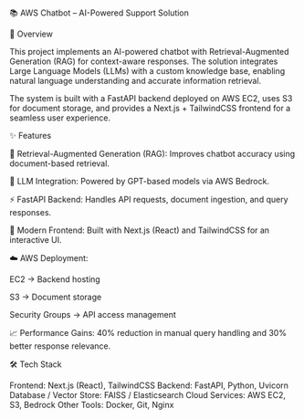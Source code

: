 📚 AWS Chatbot – AI-Powered Support Solution

🚀 Overview

This project implements an AI-powered chatbot with Retrieval-Augmented Generation (RAG) for context-aware responses. The solution integrates Large Language Models (LLMs) with a custom knowledge base, enabling natural language understanding and accurate information retrieval.

The system is built with a FastAPI backend deployed on AWS EC2, uses S3 for document storage, and provides a Next.js + TailwindCSS frontend for a seamless user experience.

✨ Features

🔎 Retrieval-Augmented Generation (RAG): Improves chatbot accuracy using document-based retrieval.

🧠 LLM Integration: Powered by GPT-based models via AWS Bedrock.

⚡ FastAPI Backend: Handles API requests, document ingestion, and query responses.

🎨 Modern Frontend: Built with Next.js (React) and TailwindCSS for an interactive UI.

☁️ AWS Deployment:

EC2 → Backend hosting

S3 → Document storage

Security Groups → API access management

📈 Performance Gains: 40% reduction in manual query handling and 30% better response relevance.

🛠️ Tech Stack

Frontend: Next.js (React), TailwindCSS
Backend: FastAPI, Python, Uvicorn
Database / Vector Store: FAISS / Elasticsearch
Cloud Services: AWS EC2, S3, Bedrock
Other Tools: Docker, Git, Nginx

